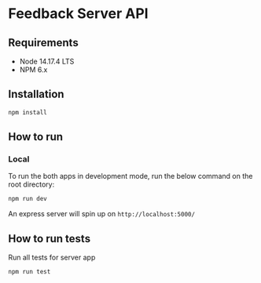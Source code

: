 # Feedback Server API

## Requirements
- Node 14.17.4 LTS
- NPM 6.x

## Installation
```bash
npm install
```

## How to run
### Local
To run the both apps in development mode, run the below command on the root directory:
```bash
npm run dev
```

An express server will spin up on `http://localhost:5000/`

## How to run tests
Run all tests for server app
```bash
npm run test
```